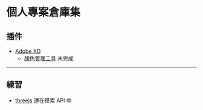 個人專案倉庫集
===

## 插件  

- [Adobe XD](https://github.com/frank-wcw/plugin-adobe_xd)
  - [顏色管理工具](https://github.com/frank-wcw/plugin-adobe_xd/tree/main/src/color-manage) 未完成

---

## 練習

- [threejs](https://github.com/frank-wcw/playground-threejs) 還在摸索 API 中
